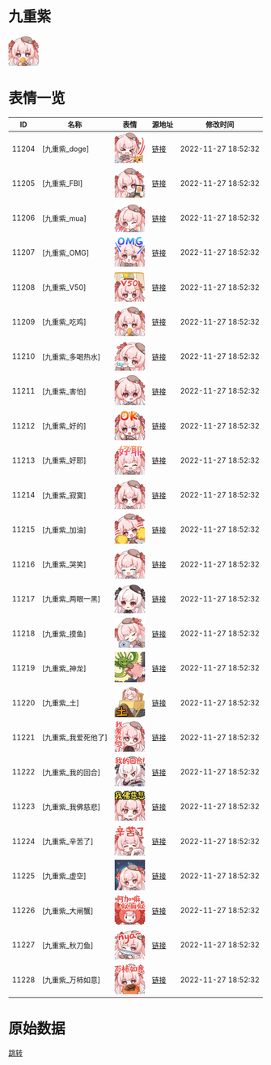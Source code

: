 # 九重紫

<img src="./cover.png" height="60" alt="cover" />

# 表情一览

|ID|名称|表情|源地址|修改时间|
|----|----|----|----|----|
|11204|[九重紫_doge]|<img src="./pic/011204_%5B九重紫_doge%5D.png" height="60" alt="doge"/>|[链接](https://i0.hdslb.com/bfs/emote/3557b6cf52eaf65ac99c67935b80348cb4bc7d80.png)|2022-11-27 18:52:32|
|11205|[九重紫_FBI]|<img src="./pic/011205_%5B九重紫_FBI%5D.png" height="60" alt="FBI"/>|[链接](https://i0.hdslb.com/bfs/emote/76efad48cd66472eb1710a5cccb64c90ec7a7893.png)|2022-11-27 18:52:32|
|11206|[九重紫_mua]|<img src="./pic/011206_%5B九重紫_mua%5D.png" height="60" alt="mua"/>|[链接](https://i0.hdslb.com/bfs/emote/77ecddfaa24daba55a1df8d5904d890652d3eeea.png)|2022-11-27 18:52:32|
|11207|[九重紫_OMG]|<img src="./pic/011207_%5B九重紫_OMG%5D.png" height="60" alt="OMG"/>|[链接](https://i0.hdslb.com/bfs/emote/6b000b2075b6f2b44b580b4012c29381b61f30ec.png)|2022-11-27 18:52:32|
|11208|[九重紫_V50]|<img src="./pic/011208_%5B九重紫_V50%5D.png" height="60" alt="V50"/>|[链接](https://i0.hdslb.com/bfs/emote/11e460705a0f1ddc2b01f67c5c49fd29269582ca.png)|2022-11-27 18:52:32|
|11209|[九重紫_吃鸡]|<img src="./pic/011209_%5B九重紫_吃鸡%5D.png" height="60" alt="吃鸡"/>|[链接](https://i0.hdslb.com/bfs/emote/a8977f07e86ce4f437970146093941d8e592aa1b.png)|2022-11-27 18:52:32|
|11210|[九重紫_多喝热水]|<img src="./pic/011210_%5B九重紫_多喝热水%5D.png" height="60" alt="多喝热水"/>|[链接](https://i0.hdslb.com/bfs/emote/7343319dbb1146c581b1f656f146a64c64907e7b.png)|2022-11-27 18:52:32|
|11211|[九重紫_害怕]|<img src="./pic/011211_%5B九重紫_害怕%5D.png" height="60" alt="害怕"/>|[链接](https://i0.hdslb.com/bfs/emote/3bee9a374f32555bc82d0b0227f34cc7baf334b8.png)|2022-11-27 18:52:32|
|11212|[九重紫_好的]|<img src="./pic/011212_%5B九重紫_好的%5D.png" height="60" alt="好的"/>|[链接](https://i0.hdslb.com/bfs/emote/dd49804fbbf81b68d99b55e04dd8e0aac0a09283.png)|2022-11-27 18:52:32|
|11213|[九重紫_好耶]|<img src="./pic/011213_%5B九重紫_好耶%5D.png" height="60" alt="好耶"/>|[链接](https://i0.hdslb.com/bfs/emote/8e242b45386ee3f0041e3e8d286309ebf3f3b281.png)|2022-11-27 18:52:32|
|11214|[九重紫_寂寞]|<img src="./pic/011214_%5B九重紫_寂寞%5D.png" height="60" alt="寂寞"/>|[链接](https://i0.hdslb.com/bfs/emote/b6534516718cf154e14a32d1dadef97d326ac0b5.png)|2022-11-27 18:52:32|
|11215|[九重紫_加油]|<img src="./pic/011215_%5B九重紫_加油%5D.png" height="60" alt="加油"/>|[链接](https://i0.hdslb.com/bfs/emote/6bc491c9d2184a9947f54542a6e8d83f2859e4fa.png)|2022-11-27 18:52:32|
|11216|[九重紫_哭笑]|<img src="./pic/011216_%5B九重紫_哭笑%5D.png" height="60" alt="哭笑"/>|[链接](https://i0.hdslb.com/bfs/emote/64bab45aebadc15a161130d26d7e09fcb0bbfdde.png)|2022-11-27 18:52:32|
|11217|[九重紫_两眼一黑]|<img src="./pic/011217_%5B九重紫_两眼一黑%5D.png" height="60" alt="两眼一黑"/>|[链接](https://i0.hdslb.com/bfs/emote/aba31dbea3ff9a224ed1d2f3f044f4ecadc49850.png)|2022-11-27 18:52:32|
|11218|[九重紫_摸鱼]|<img src="./pic/011218_%5B九重紫_摸鱼%5D.png" height="60" alt="摸鱼"/>|[链接](https://i0.hdslb.com/bfs/emote/3766f14c089b58e58e181cf9153f09710f47adab.png)|2022-11-27 18:52:32|
|11219|[九重紫_神龙]|<img src="./pic/011219_%5B九重紫_神龙%5D.png" height="60" alt="神龙"/>|[链接](https://i0.hdslb.com/bfs/emote/1b0364fa1e0a39cd803062ad7b30275ba1ce70ae.png)|2022-11-27 18:52:32|
|11220|[九重紫_土]|<img src="./pic/011220_%5B九重紫_土%5D.png" height="60" alt="土"/>|[链接](https://i0.hdslb.com/bfs/emote/624e61fc3dadda303eb26ef3f72e214811c6f3d9.png)|2022-11-27 18:52:32|
|11221|[九重紫_我爱死他了]|<img src="./pic/011221_%5B九重紫_我爱死他了%5D.png" height="60" alt="我爱死他了"/>|[链接](https://i0.hdslb.com/bfs/emote/eb0eebcb1c367e738462716d3cc278b28e540373.png)|2022-11-27 18:52:32|
|11222|[九重紫_我的回合]|<img src="./pic/011222_%5B九重紫_我的回合%5D.png" height="60" alt="我的回合"/>|[链接](https://i0.hdslb.com/bfs/emote/ac5b89b59121b2a8f2cc7218649bc634c3919aa6.png)|2022-11-27 18:52:32|
|11223|[九重紫_我佛慈悲]|<img src="./pic/011223_%5B九重紫_我佛慈悲%5D.png" height="60" alt="我佛慈悲"/>|[链接](https://i0.hdslb.com/bfs/emote/81d518875cc7d30102c58cad34dfa52af9a08830.png)|2022-11-27 18:52:32|
|11224|[九重紫_辛苦了]|<img src="./pic/011224_%5B九重紫_辛苦了%5D.png" height="60" alt="辛苦了"/>|[链接](https://i0.hdslb.com/bfs/emote/f4f3fee5d76af03c0080c790a91c6fb7b8b33f71.png)|2022-11-27 18:52:32|
|11225|[九重紫_虚空]|<img src="./pic/011225_%5B九重紫_虚空%5D.png" height="60" alt="虚空"/>|[链接](https://i0.hdslb.com/bfs/emote/6e8d6e7453d21e6c68f298e34ee45faa3f49cf69.png)|2022-11-27 18:52:32|
|11226|[九重紫_大闸蟹]|<img src="./pic/011226_%5B九重紫_大闸蟹%5D.png" height="60" alt="大闸蟹"/>|[链接](https://i0.hdslb.com/bfs/emote/b0f9ba4dadeb03bdab491639e90eed672005f4cf.png)|2022-11-27 18:52:32|
|11227|[九重紫_秋刀鱼]|<img src="./pic/011227_%5B九重紫_秋刀鱼%5D.png" height="60" alt="秋刀鱼"/>|[链接](https://i0.hdslb.com/bfs/emote/b8293b94e39b0a51c1e9928c6765f0a9dc0e7a74.png)|2022-11-27 18:52:32|
|11228|[九重紫_万柿如意]|<img src="./pic/011228_%5B九重紫_万柿如意%5D.png" height="60" alt="万柿如意"/>|[链接](https://i0.hdslb.com/bfs/emote/4e7f10e70bcccc2cd75f9318c4bd992148e49f49.png)|2022-11-27 18:52:32|

# 原始数据

[跳转](./raw.json)

